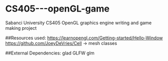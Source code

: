# CS405---openGL-game
 Sabanci University CS405 OpenGL graphics engine writing and game making project

##Resources used:
	https://learnopengl.com/Getting-started/Hello-Window
	https://github.com/JoeyDeVries/Cell -> mesh classes
	
##External Dependencies:
	glad
	GLFW
	glm